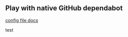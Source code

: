 Play with native GitHub dependabot
---

[config file docs](https://docs.github.com/en/code-security/supply-chain-security/configuration-options-for-dependency-updates)

test


